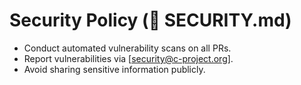 # Security Policy (📜 SECURITY.md)

- Conduct automated vulnerability scans on all PRs.
- Report vulnerabilities via [security@c-project.org].
- Avoid sharing sensitive information publicly.

